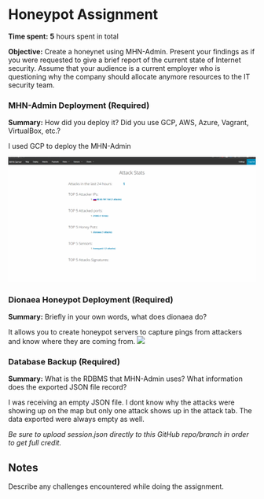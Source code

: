 # Honeypot Assignment

**Time spent:** **5** hours spent in total

**Objective:** Create a honeynet using MHN-Admin. Present your findings as if you were requested to give a brief report of the current state of Internet security. Assume that your audience is a current employer who is questioning why the company should allocate anymore resources to the IT security team.

### MHN-Admin Deployment (Required)

**Summary:** How did you deploy it? Did you use GCP, AWS, Azure, Vagrant, VirtualBox, etc.?

I used GCP to deploy the MHN-Admin

<img src="admin.gif">

### Dionaea Honeypot Deployment (Required)

**Summary:** Briefly in your own words, what does dionaea do?

It allows you to create honeypot servers to capture pings from attackers and know where they are coming from.
<img src="honeypot.gif">

### Database Backup (Required) 

**Summary:** What is the RDBMS that MHN-Admin uses? What information does the exported JSON file record?

I was receiving an empty JSON file. I dont know why the attacks were showing up on the map but only one attack shows up in the attack tab. The data exported were always empty as well.

*Be sure to upload session.json directly to this GitHub repo/branch in order to get full credit.*





## Notes

Describe any challenges encountered while doing the assignment.
